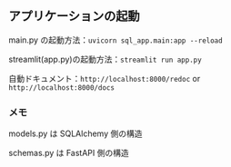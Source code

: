 ## アプリケーションの起動

main.py の起動方法：`uvicorn sql_app.main:app --reload`

streamlit(app.py)の起動方法：`streamlit run app.py`

自動ドキュメント：`http://localhost:8000/redoc` or `http://localhost:8000/docs`

### メモ

models.py は SQLAlchemy 側の構造

schemas.py は FastAPI 側の構造
